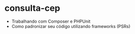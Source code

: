 # consulta-cep

- Trabalhando com Composer e PHPUnit
- Como padronizar seu código utilizando frameworks (PSRs)
